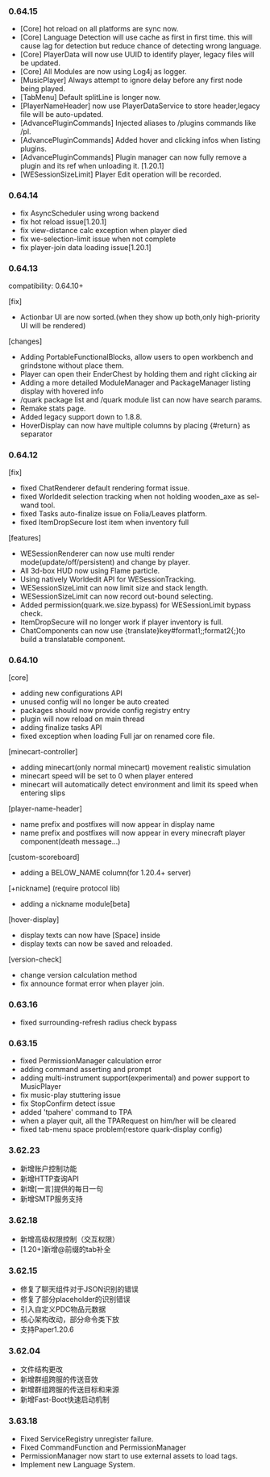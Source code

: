 ### 0.64.15

- [Core] hot reload on all platforms are sync now.
- [Core] Language Detection will use cache as first in first time. this will cause lag for detection but reduce chance of
  detecting wrong language.
- [Core] PlayerData will now use UUID to identify player, legacy files will be updated.
- [Core] All Modules are now using Log4j as logger.
- [MusicPlayer] Always attempt to ignore delay before any first node being played.
- [TabMenu] Default splitLine is longer now.
- [PlayerNameHeader] now use PlayerDataService to store header,legacy file will be auto-updated.
- [AdvancePluginCommands] Injected aliases to /plugins commands like /pl.
- [AdvancePluginCommands] Added hover and clicking infos when listing plugins.
- [AdvancePluginCommands] Plugin manager can now fully remove a plugin and its ref when unloading it. [1.20.1]
- [WESessionSizeLimit] Player Edit operation will be recorded.

### 0.64.14

- fix AsyncScheduler using wrong backend
- fix hot reload issue[1.20.1]
- fix view-distance calc exception when player died
- fix we-selection-limit issue when not complete
- fix player-join data loading issue[1.20.1]

### 0.64.13

compatibility: 0.64.10+

[fix]

- Actionbar UI are now sorted.(when they show up both,only high-priority UI will be rendered)

[changes]

- Adding PortableFunctionalBlocks, allow users to open workbench and grindstone without place them.
- Player can open their EnderChest by holding them and right clicking air
- Adding a more detailed ModuleManager and PackageManager listing display with hovered info
- /quark package list and /quark module list can now have search params.
- Remake stats page.
- Added legacy support down to 1.8.8.
- HoverDisplay can now have multiple columns by placing {#return} as separator

### 0.64.12

[fix]

- fixed ChatRenderer default rendering format issue.
- fixed Worldedit selection tracking when not holding wooden_axe as sel-wand tool.
- fixed Tasks auto-finalize issue on Folia/Leaves platform.
- fixed ItemDropSecure lost item when inventory full

[features]

- WESessionRenderer can now use multi render mode(update/off/persistent) and change by player.
- All 3d-box HUD now using Flame particle.
- Using natively Worldedit API for WESessionTracking.
- WESessionSizeLimit can now limit size and stack length.
- WESessionSizeLimit can now record out-bound selecting.
- Added permission(quark.we.size.bypass) for WESessionLimit bypass check.
- ItemDropSecure will no longer work if player inventory is full.
- ChatComponents can now use {translate}key#format1;;format2{;}to build a translatable component.

### 0.64.10

[core]

- adding new configurations API
- unused config will no longer be auto created
- packages should now provide config registry entry
- plugin will now reload on main thread
- adding finalize tasks API
- fixed exception when loading Full jar on renamed core file.

[minecart-controller]

- adding minecart(only normal minecart) movement realistic simulation
- minecart speed will be set to 0 when player entered
- minecart will automatically detect environment and limit its speed when entering slips

[player-name-header]

- name prefix and postfixes will now appear in display name
- name prefix and postfixes will now appear in every minecraft player component(death message...)

[custom-scoreboard]

- adding a BELOW_NAME column(for 1.20.4+ server)

[+nickname] (require protocol lib)

- adding a nickname module[beta]

[hover-display]

- display texts can now have [Space] inside
- display texts can now be saved and reloaded.

[version-check]

- change version calculation method
- fix announce format error when player join.

### 0.63.16

- fixed surrounding-refresh radius check bypass

### 0.63.15

- fixed PermissionManager calculation error
- adding command asserting and prompt
- adding multi-instrument support(experimental) and power support to MusicPlayer
- fix music-play stuttering issue
- fix StopConfirm detect issue
- added 'tpahere' command to TPA
- when a player quit, all the TPARequest on him/her will be cleared
- fixed tab-menu space problem(restore quark-display config)

### 3.62.23

- 新增账户控制功能
- 新增HTTP查询API
- 新增[一言]提供的每日一句
- 新增SMTP服务支持

### 3.62.18

- 新增高级权限控制（交互权限）
- [1.20+]新增@前缀的tab补全

### 3.62.15

- 修复了聊天组件对于JSON识别的错误
- 修复了部分placeholder的识别错误
- 引入自定义PDC物品元数据
- 核心架构改动，部分命令类下放
- 支持Paper1.20.6

### 3.62.04

- 文件结构更改
- 新增群组跨服的传送音效
- 新增群组跨服的传送目标和来源
- 新增Fast-Boot快速启动机制

### 3.63.18

- Fixed ServiceRegistry unregister failure.
- Fixed CommandFunction and PermissionManager
- PermissionManager now start to use external assets to load tags.
- Implement new Language System.